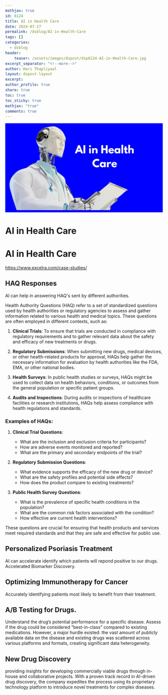 ```yaml
---
mathjax: true
id: 6124
title: AI in Health Care
date: 2024-07-27
permalink: /dsblog/AI-in-Health-Care
tags: []
categories:
  - dsblog
header:
    teaser: /assets/images/dspost/dsp6124-AI-in-Health-Care.jpg
excerpt_separator: "<!--more-->"   
author: Hari Thapliyaal   
layout: dspost-layout   
excerpt:   
author_profile: true   
share: true   
toc: true   
toc_sticky: true 
mathjax: "true"
comments: true
---
```


![Health-Authority-Questions](/assets/images/dspost/dsp6124-AI-in-Health-Care.jpg)

# AI in Health Care

# AI in Health Care 
https://www.excelra.com/case-studies/

## HAQ Responses

AI can help in answering HAQ's sent by different authorities.

Health Authority Questions (HAQ) refer to a set of standardized questions used by health authorities or regulatory agencies to assess and gather information related to various health and medical topics. These questions are often employed in different contexts, such as:

1. **Clinical Trials**: To ensure that trials are conducted in compliance with regulatory requirements and to gather relevant data about the safety and efficacy of new treatments or drugs.
   
2. **Regulatory Submissions**: When submitting new drugs, medical devices, or other health-related products for approval, HAQs help gather the necessary information for evaluation by health authorities like the FDA, EMA, or other national bodies.

3. **Health Surveys**: In public health studies or surveys, HAQs might be used to collect data on health behaviors, conditions, or outcomes from the general population or specific patient groups.

4. **Audits and Inspections**: During audits or inspections of healthcare facilities or research institutions, HAQs help assess compliance with health regulations and standards.

### Examples of HAQs:

1. **Clinical Trial Questions**:
   - What are the inclusion and exclusion criteria for participants?
   - How are adverse events monitored and reported?
   - What are the primary and secondary endpoints of the trial?

2. **Regulatory Submission Questions**:
   - What evidence supports the efficacy of the new drug or device?
   - What are the safety profiles and potential side effects?
   - How does the product compare to existing treatments?

3. **Public Health Survey Questions**:
   - What is the prevalence of specific health conditions in the population?
   - What are the common risk factors associated with the condition?
   - How effective are current health interventions?

These questions are crucial for ensuring that health products and services meet required standards and that they are safe and effective for public use.

## Personalized Psoriasis Treatment
AI can accelerate identify which patients will repond positive to our drugs. Accelerated Biomarker Discovery.

## Optimizing Immunotherapy for Cancer
Accurately identifying patients most likely to benefit from their treatment.

## A/B Testing for Drugs. 
Understand the drug’s potential performance for a specific disease. Assess if the drug could be considered “best-in-class” compared to existing medications. However, a major hurdle existed: the vast amount of publicly available data on the disease and existing drugs was scattered across various platforms and formats, creating significant data heterogeneity.

## New Drug Discovery
providing insights for developing commercially viable drugs through in-house and collaborative projects. With a proven track record in AI-driven drug discovery, the company expedites the process using its proprietary technology platform to introduce novel treatments for complex diseases.



